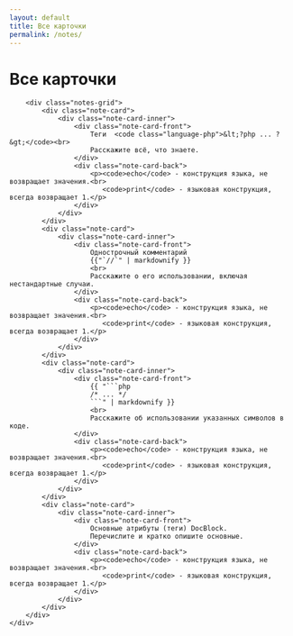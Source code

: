 ```yaml
---
layout: default
title: Все карточки
permalink: /notes/
---
```


<div class="notes-page">
    <div class="container">
        <h1 class="page-title">Все карточки</h1>
        
        <div class="notes-grid">
            <div class="note-card">
                <div class="note-card-inner">
                    <div class="note-card-front">
                        Теги  <code class="language-php">&lt;?php ... ?&gt;</code><br>
                        Расскажите всё, что знаете.
                    </div>
                    <div class="note-card-back">
                        <p><code>echo</code> - конструкция языка, не возвращает значения.<br>
                           <code>print</code> - языковая конструкция, всегда возвращает 1.</p>
                    </div>
                </div>
            </div>
            <div class="note-card">
                <div class="note-card-inner">
                    <div class="note-card-front">
                        Однострочный комментарий 
                        {{"`//`" | markdownify }}
                        <br>
                        Расскажите о его использовании, включая нестандартные случаи.                        
                    </div>
                    <div class="note-card-back">
                        <p><code>echo</code> - конструкция языка, не возвращает значения.<br>
                           <code>print</code> - языковая конструкция, всегда возвращает 1.</p>
                    </div>
                </div>
            </div>
            <div class="note-card">
                <div class="note-card-inner">
                    <div class="note-card-front">
                        {{ "```php 
                        /* ... */ 
                        ```" | markdownify }}
                        <br>
                        Расскажите об использовании указанных символов в коде.
                    </div>
                    <div class="note-card-back">
                        <p><code>echo</code> - конструкция языка, не возвращает значения.<br>
                           <code>print</code> - языковая конструкция, всегда возвращает 1.</p>
                    </div>
                </div>
            </div>
            <div class="note-card">
                <div class="note-card-inner">
                    <div class="note-card-front">
                        Основные атрибуты (теги) DocBlock.
                        Перечислите и кратко опишите основные.
                    </div>
                    <div class="note-card-back">
                        <p><code>echo</code> - конструкция языка, не возвращает значения.<br>
                           <code>print</code> - языковая конструкция, всегда возвращает 1.</p>
                    </div>
                </div>
            </div>
        </div>
    </div>
</div>

